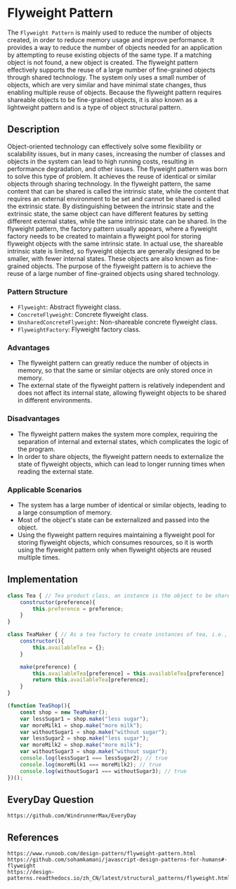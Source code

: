 # Flyweight Pattern

The `Flyweight Pattern` is mainly used to reduce the number of objects created, in order to reduce memory usage and improve performance. It provides a way to reduce the number of objects needed for an application by attempting to reuse existing objects of the same type. If a matching object is not found, a new object is created. The flyweight pattern effectively supports the reuse of a large number of fine-grained objects through shared technology. The system only uses a small number of objects, which are very similar and have minimal state changes, thus enabling multiple reuse of objects. Because the flyweight pattern requires shareable objects to be fine-grained objects, it is also known as a lightweight pattern and is a type of object structural pattern.

## Description
Object-oriented technology can effectively solve some flexibility or scalability issues, but in many cases, increasing the number of classes and objects in the system can lead to high running costs, resulting in performance degradation, and other issues. The flyweight pattern was born to solve this type of problem. It achieves the reuse of identical or similar objects through sharing technology. In the flyweight pattern, the same content that can be shared is called the intrinsic state, while the content that requires an external environment to be set and cannot be shared is called the extrinsic state. By distinguishing between the intrinsic state and the extrinsic state, the same object can have different features by setting different external states, while the same intrinsic state can be shared. In the flyweight pattern, the factory pattern usually appears, where a flyweight factory needs to be created to maintain a flyweight pool for storing flyweight objects with the same intrinsic state. In actual use, the shareable intrinsic state is limited, so flyweight objects are generally designed to be smaller, with fewer internal states. These objects are also known as fine-grained objects. The purpose of the flyweight pattern is to achieve the reuse of a large number of fine-grained objects using shared technology.

### Pattern Structure
* `Flyweight`: Abstract flyweight class.
* `ConcreteFlyweight`: Concrete flyweight class.
* `UnsharedConcreteFlyweight`: Non-shareable concrete flyweight class.
* `FlyweightFactory`: Flyweight factory class.

### Advantages
* The flyweight pattern can greatly reduce the number of objects in memory, so that the same or similar objects are only stored once in memory.
* The external state of the flyweight pattern is relatively independent and does not affect its internal state, allowing flyweight objects to be shared in different environments.

### Disadvantages
* The flyweight pattern makes the system more complex, requiring the separation of internal and external states, which complicates the logic of the program.
* In order to share objects, the flyweight pattern needs to externalize the state of flyweight objects, which can lead to longer running times when reading the external state.

### Applicable Scenarios
* The system has a large number of identical or similar objects, leading to a large consumption of memory.
* Most of the object's state can be externalized and passed into the object.
* Using the flyweight pattern requires maintaining a flyweight pool for storing flyweight objects, which consumes resources, so it is worth using the flyweight pattern only when flyweight objects are reused multiple times.


## Implementation

```javascript
class Tea { // Tea product class, an instance is the object to be shared
    constructor(preference){
        this.preference = preference;
    }
}

class TeaMaker { // As a tea factory to create instances of tea, i.e., a flyweight factory responsible for maintaining a flyweight pool
    constructor(){
        this.availableTea = {};
    }

    make(preference) {
        this.availableTea[preference] = this.availableTea[preference] || (new Tea());
        return this.availableTea[preference];
    }
}

(function TeaShop(){
    const shop = new TeaMaker();
    var lessSugar1 = shop.make("less sugar");
    var moreMilk1 = shop.make("more milk");
    var withoutSugar1 = shop.make("without sugar");
    var lessSugar2 = shop.make("less sugar");
    var moreMilk2 = shop.make("more milk");
    var withoutSugar3 = shop.make("without sugar");
    console.log(lessSugar1 === lessSugar2); // true
    console.log(moreMilk1 === moreMilk2); // true
    console.log(withoutSugar1 === withoutSugar3); // true
})();
```


## EveryDay Question

```
https://github.com/WindrunnerMax/EveryDay
```


## References

```
https://www.runoob.com/design-pattern/flyweight-pattern.html
https://github.com/sohamkamani/javascript-design-patterns-for-humans#-flyweight
https://design-patterns.readthedocs.io/zh_CN/latest/structural_patterns/flyweight.html
```
